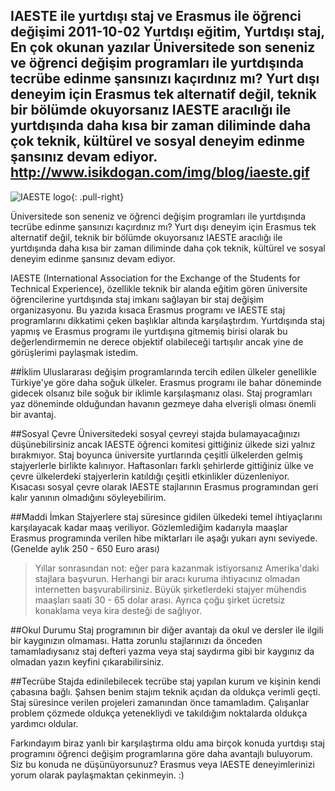 IAESTE ile yurtdışı staj ve Erasmus ile öğrenci değişimi
2011-10-02
Yurtdışı eğitim, Yurtdışı staj, En çok okunan yazılar
Üniversitede son seneniz ve öğrenci değişim programları ile yurtdışında tecrübe edinme şansınızı kaçırdınız mı? Yurt dışı deneyim için Erasmus tek alternatif değil, teknik bir bölümde okuyorsanız IAESTE aracılığı ile yurtdışında daha kısa bir zaman diliminde daha çok teknik, kültürel ve sosyal deneyim edinme şansınız devam ediyor.
http://www.isikdogan.com/img/blog/iaeste.gif
---
![IAESTE logo](../img/blog/iaeste.gif){: .pull-right}

Üniversitede son seneniz ve öğrenci değişim programları ile yurtdışında tecrübe edinme şansınızı kaçırdınız mı? Yurt dışı deneyim için Erasmus tek alternatif değil, teknik bir bölümde okuyorsanız IAESTE aracılığı ile yurtdışında daha kısa bir zaman diliminde daha çok teknik, kültürel ve sosyal deneyim edinme şansınız devam ediyor.

IAESTE (International Association for the Exchange of the Students for Technical Experience), özellikle teknik bir alanda eğitim gören üniversite öğrencilerine yurtdışında staj imkanı sağlayan bir staj değişim organizasyonu. Bu yazıda kısaca Erasmus programı ve IAESTE staj programlarını dikkatimi çeken başlıklar altında karşılaştırdım. Yurtdışında staj yapmış ve Erasmus programı ile yurtdışına gitmemiş birisi olarak bu değerlendirmemin ne derece objektif olabileceği tartışılır ancak yine de görüşlerimi paylaşmak istedim.

##İklim
Uluslararası değişim programlarında tercih edilen ülkeler genellikle Türkiye'ye göre daha soğuk ülkeler. Erasmus programı ile bahar döneminde gidecek olsanız bile soğuk bir iklimle karşılaşmanız olası. Staj programları yaz döneminde olduğundan havanın gezmeye daha elverişli olması önemli bir avantaj.

##Sosyal Çevre
Üniversitedeki sosyal çevreyi stajda bulamayacağınızı düşünebilirsiniz ancak IAESTE öğrenci komitesi gittiğiniz ülkede sizi yalnız bırakmıyor. Staj boyunca üniversite yurtlarında çeşitli ülkelerden gelmiş stajyerlerle birlikte kalınıyor. Haftasonları farklı şehirlerde gittiğiniz ülke ve çevre ülkelerdeki stajyerlerin katıldığı çeşitli etkinlikler düzenleniyor. Kısacası sosyal çevre olarak IAESTE stajlarının Erasmus programından geri kalır yanının olmadığını söyleyebilirim.

##Maddi İmkan
Stajyerlere staj süresince gidilen ülkedeki temel ihtiyaçlarını karşılayacak kadar maaş veriliyor. Gözlemlediğim kadarıyla maaşlar Erasmus programında verilen hibe miktarları ile aşağı yukarı aynı seviyede. (Genelde aylık 250 - 650 Euro arası)
> Yıllar sonrasından not: eğer para kazanmak istiyorsanız Amerika'daki stajlara başvurun. Herhangi bir aracı kuruma ihtiyacınız olmadan internetten başvurabilirsiniz. Büyük şirketlerdeki stajyer mühendis maaşları saati 30 - 65 dolar arası. Ayrıca çoğu şirket ücretsiz konaklama veya kira desteği de sağlıyor.

##Okul Durumu
Staj programının bir diğer avantajı da okul ve dersler ile ilgili bir kaygınızın olmaması. Hatta zorunlu stajlarınızı da önceden tamamladıysanız staj defteri yazma veya staj saydırma gibi bir kaygınız da olmadan yazın keyfini çıkarabilirsiniz.

##Tecrübe
Stajda edinilebilecek tecrübe staj yapılan kurum ve kişinin kendi çabasına bağlı. Şahsen benim stajım teknik açıdan da oldukça verimli geçti. Staj süresince verilen projeleri zamanından önce tamamladım. Çalışanlar problem çözmede oldukça yetenekliydi ve takıldığım noktalarda oldukça yardımcı oldular.

Farkındayım biraz yanlı bir karşılaştırma oldu ama birçok konuda yurtdışı staj programını öğrenci değişim programlarına göre daha avantajlı buluyorum. Siz bu konuda ne düşünüyorsunuz? Erasmus veya IAESTE deneyimlerinizi yorum olarak paylaşmaktan çekinmeyin. :)
